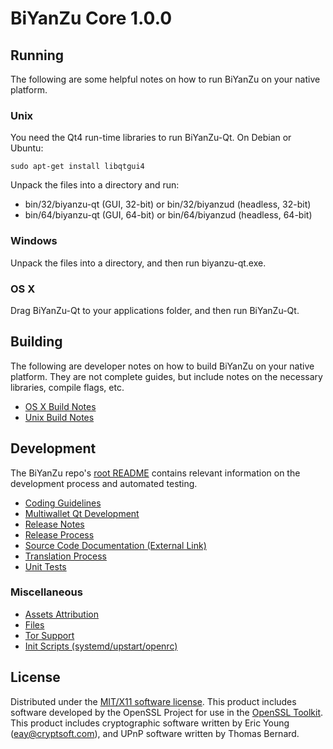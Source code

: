 BiYanZu Core 1.0.0
=====================

Running
---------------------
The following are some helpful notes on how to run BiYanZu on your native platform.

### Unix

You need the Qt4 run-time libraries to run BiYanZu-Qt. On Debian or Ubuntu:

	sudo apt-get install libqtgui4

Unpack the files into a directory and run:

- bin/32/biyanzu-qt (GUI, 32-bit) or bin/32/biyanzud (headless, 32-bit)
- bin/64/biyanzu-qt (GUI, 64-bit) or bin/64/biyanzud (headless, 64-bit)



### Windows

Unpack the files into a directory, and then run biyanzu-qt.exe.

### OS X

Drag BiYanZu-Qt to your applications folder, and then run BiYanZu-Qt.

Building
---------------------
The following are developer notes on how to build BiYanZu on your native platform. They are not complete guides, but include notes on the necessary libraries, compile flags, etc.

- [OS X Build Notes](build-osx.md)
- [Unix Build Notes](build-unix.md)

Development
---------------------
The BiYanZu repo's [root README](https://github.com/biyanzu/biyanzu/blob/master/README.md) contains relevant information on the development process and automated testing.

- [Coding Guidelines](coding.md)
- [Multiwallet Qt Development](multiwallet-qt.md)
- [Release Notes](release-notes.md)
- [Release Process](release-process.md)
- [Source Code Documentation (External Link)](https://dev.visucore.com/bitcoin/doxygen/)
- [Translation Process](translation_process.md)
- [Unit Tests](unit-tests.md)



### Miscellaneous
- [Assets Attribution](assets-attribution.md)
- [Files](files.md)
- [Tor Support](tor.md)
- [Init Scripts (systemd/upstart/openrc)](init.md)

License
---------------------
Distributed under the [MIT/X11 software license](http://www.opensource.org/licenses/mit-license.php).
This product includes software developed by the OpenSSL Project for use in the [OpenSSL Toolkit](https://www.openssl.org/). This product includes
cryptographic software written by Eric Young ([eay@cryptsoft.com](mailto:eay@cryptsoft.com)), and UPnP software written by Thomas Bernard.
